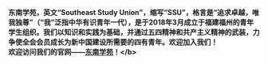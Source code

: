 <b>东南学苑，英文“Southeast Study Union”，缩写“SSU”，格言是“追求卓越，唯我独尊”（“我”泛指中华有识青年一代），是于2018年3月成立于福建福州的青年学生组织。我们以知识和实践为基础，并通过五四精神和共产主义精神的武装，力争使全会会员成长为新中国建设所需要的四有青年。欢迎加入我们！</b>  
<b>欢迎访问我们的官网——[东南学苑](https://s-s-u.github.io/ "https://s-s-u.github.io/")！</b>  
